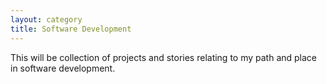 ```yaml
---
layout: category
title: Software Development
---
```


<p class="message">This will be collection of projects and stories relating to my path and place in software development.
</p>
